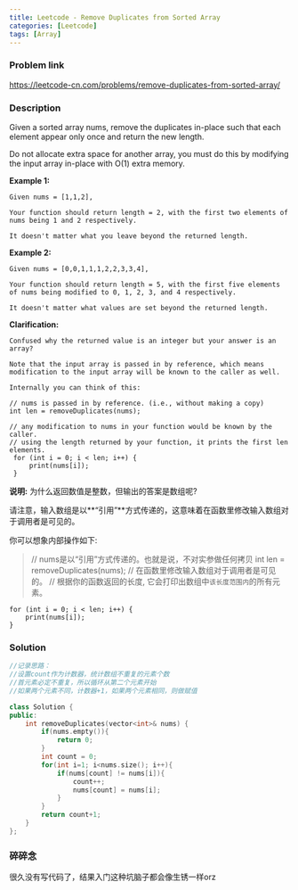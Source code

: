 ```yaml
---
title: Leetcode - Remove Duplicates from Sorted Array
categories: [Leetcode]
tags: [Array]
---
```

### Problem link
https://leetcode-cn.com/problems/remove-duplicates-from-sorted-array/

### Description
Given a sorted array nums, remove the duplicates in-place such that each element appear only once and return the new length.

Do not allocate extra space for another array, you must do this by modifying the input array in-place with O(1) extra memory.

<!-- more -->

**Example 1:**
```
Given nums = [1,1,2],

Your function should return length = 2, with the first two elements of nums being 1 and 2 respectively.

It doesn't matter what you leave beyond the returned length.
```

**Example 2:**
```
Given nums = [0,0,1,1,1,2,2,3,3,4],

Your function should return length = 5, with the first five elements of nums being modified to 0, 1, 2, 3, and 4 respectively.

It doesn't matter what values are set beyond the returned length.
```

**Clarification:**
```
Confused why the returned value is an integer but your answer is an array?

Note that the input array is passed in by reference, which means modification to the input array will be known to the caller as well.
 
Internally you can think of this:

// nums is passed in by reference. (i.e., without making a copy)
int len = removeDuplicates(nums);
 
// any modification to nums in your function would be known by the caller.
// using the length returned by your function, it prints the first len elements.
 for (int i = 0; i < len; i++) {
     print(nums[i]);
 }
```

**说明:**
为什么返回数值是整数，但输出的答案是数组呢?

请注意，输入数组是以**“引用”**方式传递的，这意味着在函数里修改输入数组对于调用者是可见的。

你可以想象内部操作如下:

> // nums是以“引用”方式传递的。也就是说，不对实参做任何拷贝
> int len = removeDuplicates(nums);
> // 在函数里修改输入数组对于调用者是可见的。
> // 根据你的函数返回的长度, 它会打印出数组中`该长度范围内`的所有元素。
```
for (int i = 0; i < len; i++) {
    print(nums[i]);
}
```



### Solution
``` c++
//记录思路：
//设置count作为计数器，统计数组不重复的元素个数
//首元素必定不重复，所以循环从第二个元素开始
//如果两个元素不同，计数器+1，如果两个元素相同，则做赋值

class Solution {
public:
    int removeDuplicates(vector<int>& nums) {
        if(nums.empty()){
            return 0;
        }
        int count = 0;
        for(int i=1; i<nums.size(); i++){
            if(nums[count] != nums[i]){
                count++;
                nums[count] = nums[i];
            }
        }
        return count+1; 
    }
};
```

### 碎碎念
很久没有写代码了，结果入门这种坑脑子都会像生锈一样orz


